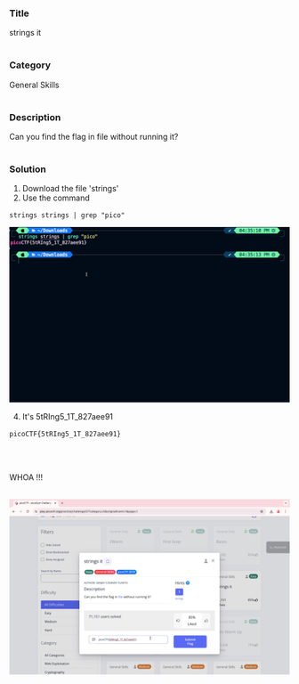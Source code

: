 ### Title

strings it
<br><br>


### Category

General Skills
<br><br>


### Description

Can you find the flag in file without running it?
<br><br>


### Solution


1. Download the file 'strings'
2. Use the command 
```
strings strings | grep "pico"
```

![1](1.png)

4. It's  5tRIng5_1T_827aee91
```
picoCTF{5tRIng5_1T_827aee91}
```
<br><br>


WHOA !!!
<br><br>

![flag](flag.png)